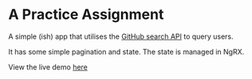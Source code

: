 # A Practice Assignment

A simple (ish) app that utilises the [GitHub search API](https://developer.github.com/v3/search/) to query users.

It has some simple pagination and state. The state is managed in NgRX.

View the live demo [here](https://github-search-thisdotlabs.herokuapp.com/)
